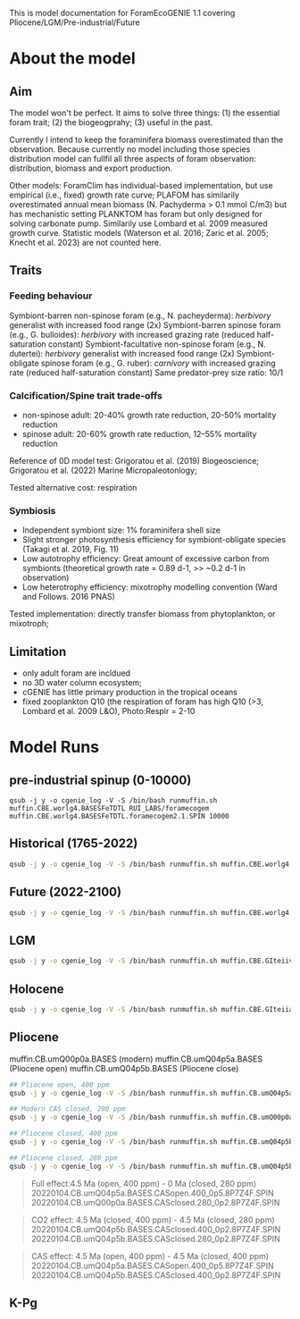 This is model documentation for ForamEcoGENIE 1.1 covering Pliocene/LGM/Pre-industrial/Future

# About the model

## Aim
The model won't be perfect. It aims to solve three things: (1) the essential foram trait; (2) the biogeogprahy; (3) useful in the past.

Currently I intend to keep the foraminifera biomass overestimated than the observation. Because currently no model including those species distribution model can fullfil all three aspects of foram observation: distribution, biomass and export production.

Other models: 
ForamClim has individual-based implementation, but use empirical (i.e., fixed) growth rate curve;
PLAFOM has similarily overestimated annual mean biomass (N. Pachyderma > 0.1 mmol C/m3) but has mechanistic setting
PLANKTOM has foram but only designed for solving carbonate pump. Similarily use Lombard et al. 2009 measured growth curve.
Statistic models (Waterson et al. 2016; Zaric et al. 2005; Knecht et al. 2023) are not counted here.


## Traits

### Feeding behaviour
Symbiont-barren non-spinose foram (e.g., N. pacheyderma):   *herbivory* generalist with increased food range (2x)
Symbiont-barren spinose foram (e.g., G. bulloides):         *herbivory* with increased grazing rate (reduced half-saturation constant)
Symbiont-facultative non-spinose foram (e.g., N. dutertei): *herbivory* generalist with increased food range (2x)
Symbiont-obligate spinose foram (e.g., G. ruber):           *carnivory* with increased grazing rate (reduced half-saturation constant)
Same predator-prey size ratio: 10/1

### Calcification/Spine trait trade-offs
- non-spinose adult: 20-40% growth rate reduction, 20-50% mortality reduction
- spinose     adult: 20-60% growth rate reduction, 12–55% mortality reduction

Reference of 0D model test: Grigoratou et al. (2019) Biogeoscience; Grigoratou et al. (2022) Marine Micropaleotonlogy;

Tested alternative cost: respiration

### Symbiosis
- Independent symbiont size: 1% foraminifera shell size
- Slight stronger photosynthesis efficiency for symbiont-obligate species (Takagi et al. 2019, Fig. 11)
- Low autotrophy efficiency: Great amount of excessive carbon from symbionts (theoretical growth rate = 0.89 d-1, >> ~0.2 d-1 in observation) 
- Low heterotrophy efficiency: mixotrophy modelling convention (Ward and Follows. 2016 PNAS)

Tested implementation: directly transfer biomass from phytoplankton, or mixotroph;


## Limitation
+ only adult foram are incldued
+ no 3D water column ecosystem;
+ cGENIE has little primary production in the tropical oceans  
+ fixed zooplankton Q10 (the respiration of foram has high Q10 (>3, Lombard et al. 2009 L&O), Photo:Respir = 2-10


# Model Runs
## pre-industrial spinup (0-10000)

```
qsub -j y -o cgenie_log -V -S /bin/bash runmuffin.sh muffin.CBE.worlg4.BASESFeTDTL RUI_LABS/foramecogem muffin.CBE.worlg4.BASESFeTDTL.foramecogem2.1.SPIN 10000
```

## Historical (1765-2022) 

```sh
qsub -j y -o cgenie_log -V -S /bin/bash runmuffin.sh muffin.CBE.worlg4.BASESFeTDTL RUI_LABS/foramecogem muffin.CBE.worlg4.BASESFeTDTL.foramecogem2.1.historical 257 muffin.CBE.worlg4.BASESFeTDTL.foramecogem2.1.SPIN
```

## Future (2022-2100)

```sh
qsub -j y -o cgenie_log -V -S /bin/bash runmuffin.sh muffin.CBE.worlg4.BASESFeTDTL RUI_LABS/foramecogem muffin.CBE.worlg4.BASESFeTDTL.foramecogem2.1.2100.[XXX]deg 78 muffin.CBE.worlg4.BASESFeTDTL.foramecogem2.1.historical
```

## LGM

```sh
qsub -j y -o cgenie_log -V -S /bin/bash runmuffin.sh muffin.CBE.GIteiiva.BASESFeTDTL_rb RUI_LABS/foramecogem muffin.CBE.GIteiiva.BASESFeTDTL_rb_foramecogem2.1 10000
```

## Holocene

```sh
qsub -j y -o cgenie_log -V -S /bin/bash runmuffin.sh muffin.CBE.GIteiiaa.BASESFeTDTL_rb RUI_LABS/foramecogem muffin.CBE.GIteiiaa.BASESFeTDTL_rb_foramecogem2.1 10000
```

## Pliocene
muffin.CB.umQ00p0a.BASES (modern)
muffin.CB.umQ04p5a.BASES (Pliocene open)
muffin.CB.umQ04p5b.BASES (Pliocene close)

``` sh
## Pliocene open, 400 ppm
qsub -j y -o cgenie_log -V -S /bin/bash runmuffin.sh muffin.CB.umQ04p5a.BASES RUI_LABS/foramecogem 20220104.CB.umQ04p5a.BASES.CASopen.400_0p5.8P7Z4F.SPIN 10000

## Modern CAS closed, 280 ppm
qsub -j y -o cgenie_log -V -S /bin/bash runmuffin.sh muffin.CB.umQ00p0a.BASES RUI_LABS/foramecogem 20220104.CB.umQ00p0a.BASES.CASclosed.280_0p2.8P7Z4F.SPIN 10000

## Pliocene closed, 400 ppm
qsub -j y -o cgenie_log -V -S /bin/bash runmuffin.sh muffin.CB.umQ04p5b.BASES RUI_LABS/foramecogem 20220104.CB.umQ04p5b.BASES.CASclosed.400_0p2.8P7Z4F.SPIN 10000

## Pliocene closed, 280 ppm
qsub -j y -o cgenie_log -V -S /bin/bash runmuffin.sh muffin.CB.umQ04p5b.BASES RUI_LABS/foramecogem 20220104.CB.umQ04p5b.BASES.CASclosed.280_0p2.8P7Z4F.SPIN 10000
```


> Full effect:4.5 Ma (open,   400 ppm) - 0 Ma (closed, 280 ppm)
20220104.CB.umQ04p5a.BASES.CASopen.400_0p5.8P7Z4F.SPIN
20220104.CB.umQ00p0a.BASES.CASclosed.280_0p2.8P7Z4F.SPIN

> CO2 effect: 4.5 Ma (closed, 400 ppm) - 4.5 Ma (closed, 280 ppm)
20220104.CB.umQ04p5b.BASES.CASclosed.400_0p2.8P7Z4F.SPIN
20220104.CB.umQ04p5b.BASES.CASclosed.280_0p2.8P7Z4F.SPIN

> CAS effect: 4.5 Ma (open,   400 ppm) - 4.5 Ma (closed, 400 ppm)
20220104.CB.umQ04p5a.BASES.CASopen.400_0p5.8P7Z4F.SPIN
20220104.CB.umQ04p5b.BASES.CASclosed.400_0p2.8P7Z4F.SPIN

## K-Pg
